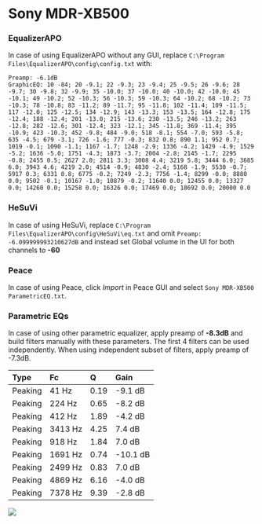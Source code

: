 # Sony MDR-XB500

### EqualizerAPO
In case of using EqualizerAPO without any GUI, replace `C:\Program Files\EqualizerAPO\config\config.txt`
with:
```
Preamp: -6.1dB
GraphicEQ: 10 -84; 20 -9.1; 22 -9.3; 23 -9.4; 25 -9.5; 26 -9.6; 28 -9.7; 30 -9.8; 32 -9.9; 35 -10.0; 37 -10.0; 40 -10.0; 42 -10.0; 45 -10.1; 49 -10.2; 52 -10.3; 56 -10.3; 59 -10.3; 64 -10.2; 68 -10.2; 73 -10.3; 78 -10.8; 83 -11.2; 89 -11.7; 95 -11.8; 102 -11.4; 109 -11.5; 117 -12.0; 125 -12.5; 134 -12.9; 143 -13.3; 153 -13.5; 164 -12.8; 175 -12.4; 188 -12.4; 201 -13.0; 215 -13.6; 230 -13.5; 246 -13.2; 263 -12.8; 282 -12.6; 301 -12.4; 323 -12.1; 345 -11.8; 369 -11.4; 395 -10.9; 423 -10.3; 452 -9.8; 484 -9.0; 518 -8.1; 554 -7.0; 593 -5.8; 635 -4.5; 679 -3.1; 726 -1.6; 777 -0.3; 832 0.8; 890 1.1; 952 0.7; 1019 -0.1; 1090 -1.1; 1167 -1.7; 1248 -2.9; 1336 -4.2; 1429 -4.9; 1529 -5.2; 1636 -5.0; 1751 -4.3; 1873 -3.7; 2004 -2.8; 2145 -1.7; 2295 -0.8; 2455 0.5; 2627 2.0; 2811 3.3; 3008 4.4; 3219 5.8; 3444 6.0; 3685 6.0; 3943 4.6; 4219 2.0; 4514 -0.9; 4830 -2.4; 5168 -1.9; 5530 -0.7; 5917 0.3; 6331 0.8; 6775 -0.2; 7249 -2.3; 7756 -1.4; 8299 -0.0; 8880 0.0; 9502 -0.1; 10167 -1.0; 10879 -0.2; 11640 0.0; 12455 0.0; 13327 0.0; 14260 0.0; 15258 0.0; 16326 0.0; 17469 0.0; 18692 0.0; 20000 0.0
```

### HeSuVi
In case of using HeSuVi, replace `C:\Program Files\EqualizerAPO\config\HeSuVi\eq.txt` and omit `Preamp:
-6.099999993210627dB` and instead set Global volume in the UI for both channels to **-60**

### Peace
In case of using Peace, click *Import* in Peace GUI and select `Sony MDR-XB500 ParametricEQ.txt`.

### Parametric EQs
In case of using other parametric equalizer, apply preamp of **-8.3dB** and build filters manually
with these parameters. The first 4 filters can be used independently.
When using independent subset of filters, apply preamp of -7.3dB.

| Type    | Fc      |    Q | Gain     |
|:--------|:--------|:-----|:---------|
| Peaking | 41 Hz   | 0.19 | -9.1 dB  |
| Peaking | 224 Hz  | 0.65 | -8.2 dB  |
| Peaking | 412 Hz  | 1.89 | -4.2 dB  |
| Peaking | 3413 Hz | 4.25 | 7.4 dB   |
| Peaking | 918 Hz  | 1.84 | 7.0 dB   |
| Peaking | 1691 Hz | 0.74 | -10.1 dB |
| Peaking | 2499 Hz | 0.83 | 7.0 dB   |
| Peaking | 4869 Hz | 6.16 | -4.0 dB  |
| Peaking | 7378 Hz | 9.39 | -2.8 dB  |

![](https://raw.githubusercontent.com/jaakkopasanen/AutoEq/master/results/headphonecom/sbaf-serious/Sony%20MDR-XB500/Sony%20MDR-XB500.png)